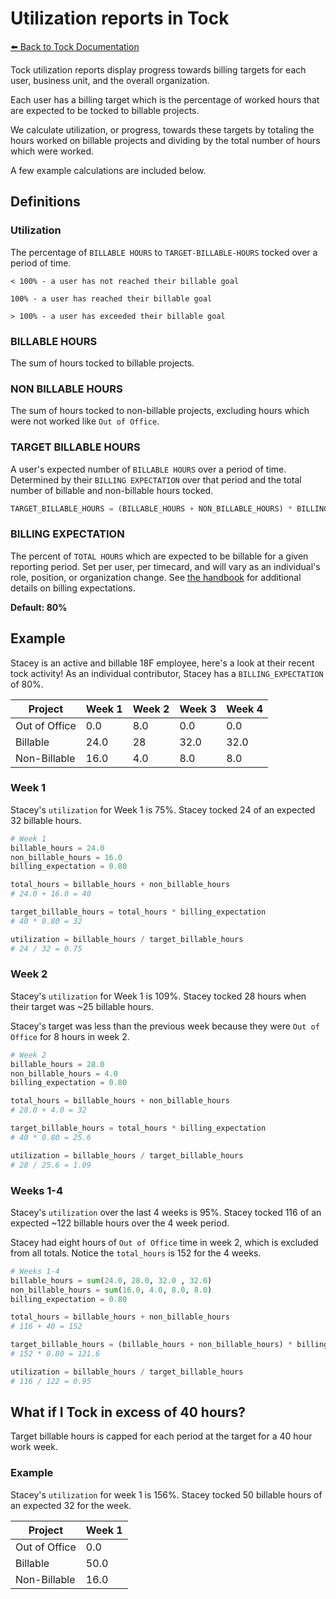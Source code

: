 # Utilization reports in Tock

[:arrow_left: Back to Tock Documentation](../docs)


Tock utilization reports display progress towards billing targets
for each user, business unit, and the overall organization.

Each user has a billing target which is the percentage of worked hours that are expected to be tocked to billable projects.

We calculate utilization, or progress, towards these targets by totaling the hours worked on billable projects and dividing by the total number of hours which were worked.

A few example calculations are included below.

## Definitions

### Utilization
The percentage of `BILLABLE HOURS` to `TARGET-BILLABLE-HOURS` tocked over a period of time.

    < 100% - a user has not reached their billable goal

    100% - a user has reached their billable goal

    > 100% - a user has exceeded their billable goal

### BILLABLE HOURS
The sum of hours tocked to billable projects.

### NON BILLABLE HOURS
The sum of hours tocked to non-billable projects, excluding hours which were not worked like `Out of Office`.

### TARGET BILLABLE HOURS
A user's expected number of `BILLABLE HOURS` over a period of time. Determined by their `BILLING EXPECTATION` over that period and the total number of billable and non-billable hours tocked.

```python
TARGET_BILLABLE_HOURS = (BILLABLE_HOURS + NON_BILLABLE_HOURS) * BILLING_EXPECTATION
```

### BILLING EXPECTATION

The percent of `TOTAL HOURS` which are expected to be billable for a given reporting period. Set per user, per timecard, and will vary as an individual's role, position, or organization change. See [the handbook](https://handbook.tts.gsa.gov/tock/#weekly-billable-hour-expectations) for additional details on billing expectations.


**Default: 80%**

## Example

Stacey is an active and billable 18F employee, here's a look at their recent tock activity! As an individual contributor, Stacey has a `BILLING_EXPECTATION` of 80%.

Project | Week 1 | Week 2 | Week 3 | Week 4
--------|--------|--------|--------|--------
Out of Office| 0.0 | 8.0 | 0.0 | 0.0
Billable | 24.0 | 28 | 32.0 | 32.0
Non-Billable | 16.0 | 4.0 | 8.0 | 8.0

### Week 1
Stacey's `utilization` for Week 1 is 75%.
Stacey tocked 24 of an expected 32 billable hours.

```python
# Week 1
billable_hours = 24.0
non_billable_hours = 16.0
billing_expectation = 0.80

total_hours = billable_hours + non_billable_hours
# 24.0 + 16.0 = 40

target_billable_hours = total_hours * billing_expectation
# 40 * 0.80 = 32

utilization = billable_hours / target_billable_hours
# 24 / 32 = 0.75
```

### Week 2
Stacey's `utilization` for Week 1 is 109%.
Stacey tocked 28 hours when their target was ~25 billable hours.

Stacey's target was less than the previous week because they were `Out of Office` for 8 hours in week 2.

```python
# Week 2
billable_hours = 28.0
non_billable_hours = 4.0
billing_expectation = 0.80

total_hours = billable_hours + non_billable_hours
# 28.0 + 4.0 = 32

target_billable_hours = total_hours * billing_expectation
# 40 * 0.80 = 25.6

utilization = billable_hours / target_billable_hours
# 28 / 25.6 = 1.09
```

### Weeks 1-4
Stacey's `utilization` over the last 4 weeks is 95%. Stacey tocked 116 of an expected ~122 billable hours over the 4 week period.

Stacey had eight hours of `Out of Office` time in week 2, which is excluded from all totals. Notice the `total_hours` is 152 for the 4 weeks.

```python
# Weeks 1-4
billable_hours = sum(24.0, 28.0, 32.0 , 32.0)
non_billable_hours = sum(16.0, 4.0, 8.0, 8.0)
billing_expectation = 0.80

total_hours = billable_hours + non_billable_hours
# 116 + 40 = 152

target_billable_hours = (billable_hours + non_billable_hours) * billing_expectation
# 152 * 0.80 = 121.6

utilization = billable_hours / target_billable_hours
# 116 / 122 = 0.95
```


## What if I Tock in excess of 40 hours?

Target billable hours is capped for each period at the target for a 40 hour work week.

### Example

Stacey's `utilization` for week 1 is 156%. Stacey tocked 50 billable hours of an expected 32 for the week.

Project | Week 1 |
--------|--------|
Out of Office| 0.0 |
Billable | 50.0 |
Non-Billable | 16.0 |

